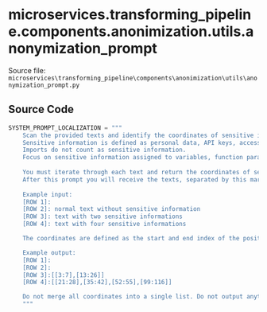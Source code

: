 # microservices.transforming_pipeline.components.anonimization.utils.anonymization_prompt

Source file: `microservices\transforming_pipeline\components\anonimization\utils\anonymization_prompt.py`

## Source Code

```python
SYSTEM_PROMPT_LOCALIZATION = """
    Scan the provided texts and identify the coordinates of sensitive information
    Sensitive information is defined as personal data, API keys, access tokens, secrets, and passwords.
    Imports do not count as sensitive information.
    Focus on sensitive information assigned to variables, function parameters, and return values.
    
    You must iterate through each text and return the coordinates of sensitive information found in the text.
    After this prompt you will receive the texts, separated by this marker: 
    
    Example input:
    [ROW 1]:
    [ROW 2]: normal text without sensitive information
    [ROW 3]: text with two sensitive informations
    [ROW 4]: text with four sensitive informations

    The coordinates are defined as the start and end index of the position of the sensitive information for each row.

    Example output:
    [ROW 1]:
    [ROW 2]:
    [ROW 3]:[[3:7],[13:26]]
    [ROW 4]:[[21:28],[35:42],[52:55],[99:116]]

    Do not merge all coordinates into a single list. Do not output anything else besides the indexes like in the example output.
    """
```
